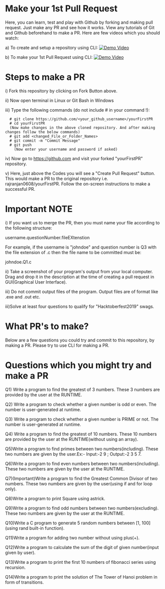 # Make your 1st Pull Request

Here, you can learn, test and play with Github by forking and making pull request. Just make any PR and see how it works. View any tutorials of Git and Github beforehand to make a PR. Here are few videos which you should watch:



a) To create and setup a repository using CLI: 
[![Demo Video](https://j.gifs.com/ZYgYM6.gif)](https://youtu.be/ChO6bgkDuSY)

b) To make your 1st Pull Request using CLI:
[![Demo Video](https://j.gifs.com/gZyZo9.gif)](https://youtu.be/nWLx59jBIMw)

# Steps to make a PR

i) Fork this repository by clicking on Fork Button above.



ii) Now open terminal in Linux or Git Bash in Windows



iii) Type the following commands (do not include # in your command !):

    

      # git clone https://github.com/<your_github_username>/yourFirstPR
      # cd yourFirstPR 
      (Now make changes in the above cloned repository. And after making changes follow the below commands)
      # git add <changed_File_or_Folder_Names>
      # git commit -m "Commit Message"
      # git push
        (Now enter your username and password if asked)

      

iv) Now go to https://github.com and visit your forked "yourFirstPR" repository.



v) Here, just above the Codes you will see a "Create Pull Request" button. This would make a PR to the original repository i.e. rajranjan0608/yourFirstPR. Follow the on-screen instructions to make a successful PR.



# Important NOTE

i) If you want us to merge the PR, then you must name your file according to the following structure:

   username.questionNumber.fileEXtenstion

  For example, if the username is "johndoe" and question number is Q3 with the file extension of .c then the file name to be committed must be:

  johndoe.Q1.c



ii) Take a screenshot of your program's output from your local computer. Drag and drop it in the description at the time of creating a pull request in GUI(Graphical User Interface). 


iii) Do not commit output files of the program. Output files are of format like .exe and .out etc. 



iii)Solve at least four questions to qualify for "Hacktoberfest2019" swags.



# What PR's to make?

Below are a few questions you could try and commit to this repository, by making a PR. Please try to use CLI for making a PR.



# Questions which you might try and make a PR



Q1) Write a program to find the greatest of 3 numbers. These 3 numbers are provided by the user at the RUNTIME.



Q2) Write a program to check whether a given number is odd or even. The number is user-generated at runtime.



Q3) Write a program to check whether a given number is PRIME or not. The number is user-generated at runtime.



Q4) Write a program to find the greatest of 10 numbers. These 10 numbers are provided by the user at the RUNTIME(without using an array).



Q5)Write a program to find primes between two numbers(including). These two numbers are given by the user.Ex:- Input:-2 9 ; Output:-2 3 5 7.



Q6)Write a program to find even numbers between two numbers(including). These two numbers are given by the user at the RUNTIME.



Q7)(Important)Write a program to find the Greatest Common Divisor of two numbers. These two numbers are given by the user(using if and for loop only).



Q8)Write a program to print Square using astrick.



Q9)Write a program to find odd numbers between two numbers(excluding). These two numbers are given by the user at the RUNTIME.



Q10)Write a C program to generate 5 random numbers between [1, 100](using rand built-in function).

Q11)Write a program for adding two number without using plus(+).

Q12)Write a program to calculate the sum of the digit of given number(input given by user).

Q13)Write a program to print the first 10 numbers of fibonacci series using recursion.

Q14)Write a program to print the solution of The Tower of Hanoi problem in form of transitions.
